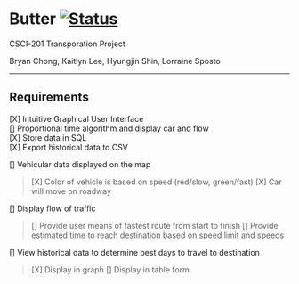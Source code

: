 Butter [![Status](https://rawgit.com/bryan/bryan.github.io/master/images/active.svg)](#)
=======

CSCI-201 Transporation Project

Bryan Chong, Kaitlyn Lee, Hyungjin Shin, Lorraine Sposto

-------

Requirements
-------

[X] Intuitive Graphical User Interface <br/>
[] Proportional time algorithm and display car and flow <br/>
[X] Store data in SQL <br/>
[X] Export historical data to CSV <br/>

[] Vehicular data displayed on the map <br/>
> [X] Color of vehicle is based on speed (red/slow, green/fast)
> [X] Car will move on roadway 

[] Display flow of traffic <br/>
> [] Provide user means of fastest route from start to finish
> [] Provide estimated time to reach destination based on speed limit and speeds

[] View historical data to determine best days to travel to destination
> [X] Display in graph
> [] Display in table form